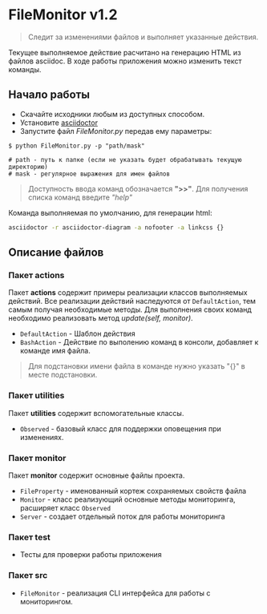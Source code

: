 # FileMonitor v1.2

> Следит за изменениями файлов и выполняет указанные действия.

Текущее выполняемое действие расчитано на генерацию HTML из файлов asciidoc. 
В ходе работы приложения можно изменить текст команды.

## Начало работы

* Скачайте исходники любым из доступных способом.
* Установите [asciidoctor](https://bisirkin-pv.github.io/asciidoctor.html)
* Запустите файл *FileMonitor.py* передав ему параметры:

```
$ python FileMonitor.py -p "path/mask"

# path - путь к папке (если не указать будет обрабатывать текущую директорию)
# mask - регулярное выражения для имен файлов
``` 

> Доступность ввода команд обозначается **">>"**. Для получения списка команд введите *"help"*

Команда выполняемая по умолчанию, для генерации html:
```bash
asciidoctor -r asciidoctor-diagram -a nofooter -a linkcss {}
```

## Описание файлов

### Пакет actions

Пакет **actions** содержит примеры реализации классов выполняемых действий.
Все реализации действий наследуются от `DefaultAction`, тем самым получая необходимые методы.
Для выполнения своих команд необходимо реализовать метод *update(self, monitor)*.

* `DefaultAction` - Шаблон действия
* `BashAction` - Действие по выполению команд в консоли, добавляет к команде имя файла.

> Для подстановки имени файла в команде нужно указать "{}" в месте подстановки.

### Пакет utilities

Пакет **utilities** содержит вспомогательные классы.

* `Observed` - базовый класс для поддержки оповещения при изменениях.

### Пакет monitor

Пакет **monitor** содержит основные файлы проекта.

* `FileProperty` - именованный кортеж сохраняемых свойств файла
* `Monitor` - класс реализующий основные методы мониторинга, расширяет класс `Observed`
* `Server` - создает отдельный поток для работы мониторинга

### Пакет test

* Тесты для проверки работы приложения

### Пакет src

* `FileMonitor` - реализация CLI интерфейса для работы с мониторингом.
